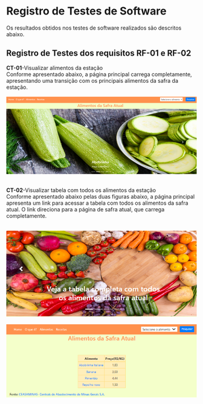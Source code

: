 # Registro de Testes de Software
Os resultados obtidos nos testes de software realizados são descritos abaixo. 

## Registro de Testes dos requisitos RF-01 e RF-02

**CT-01**-Visualizar alimentos da estação<br>
Conforme apresentado abaixo, a página principal carrega completamente, apresentando uma transição com os principais alimentos da safra da estação.<br><br>
<img src="img/rf_01.png">
<br><br>

**CT-02**-Visualizar tabela com todos os alimentos da estação<br>
Conforme apresentado abaixo  pelas duas figuras abaixo, a página principal apresenta um link para acessar a tabela com todos os alimentos da safra atual. O link direciona para a página de safra atual, que carrega completamente.<br><br>

<img src="img/rf_01_4.png">
<br><br>
<img src="img/rf_01_1.png">
